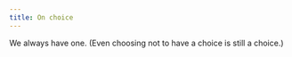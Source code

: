 ```yaml
---
title: On choice
---
```


We always have one. (Even choosing not to have a choice is still a choice.)
